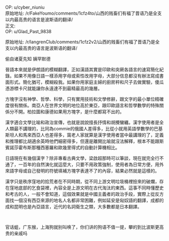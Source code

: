 
OP: u/cyber_niuniu  
原始地址: /r/FakeYoumo/comments/1cfz4to/山西的贱畜们有福了晋语乃是全支以内最高贵的语言是波斯语的翻译/  
正文:  
OP: u/Glad_Past_9838  

 原始地址: /r/langrenClub/comments/1cfz2v2/山西的贱畜们有福了晋语乃是全支以内最高贵的语言是波斯语的翻译/  

偷自诸夏先知 姨罕默德

晉語本來就是伊朗語的模糊翻譯，正如漢語其實是印歐和突厥各語言的速寫簡化紀錄。如果不用像日語一樣添用字母或索性改用字母，大部分信息都沒有辦法寫成書面形式。簡化猶可，模糊殺我。如果你用家庭主婦的廚房秤和尺子去做實驗，傻瓜憑游標卡尺就能讓你永遠達不到最精最高的幾層。

方塊字沒有神學、哲學、科學，只有實用技術和文學修辭，跟文字的最小單位精確度很有關係。南亞人在世界文明的地位高於東亞，跟印歐語言和哲學數學的特殊關係分不開。柏拉圖和康德如果用方塊字，是什麼都寫不出的。

漢字適合文學比喻和政治宣傳，也就是說說擅長抒情和胡攪蠻纏。漢字使用者是全人類最不講理的，比同為commie的俄國人差得多，比從小就用英語學數學的巴基斯坦人和馬來西亞人也差得多，窩老人家就算是漢字使用者當中最講理的了，定義和推理都比胡適余英時他們細密得多，但還是離開比喻就沒法解釋，根本不能跟斯賓諾莎霍布斯那種西塞羅和歐幾里得式的自動計算機相比。

日語現在有幾個漢字？除非專看古典文學，梁啟超那時可以筆談，現在就完全行不通了，一百年的自然演化就這麼大，只要不用政策強制，使用者為日常方便，用外來語字母或自己發明的符號填補方塊字表達不了的內容，結果必然就是這樣的。

漢字只是秩序窪地的拾荒者在不同時期，從不同上游文明垃圾桶裡撿來的破爛，存在窪地底部的乞食袋裡，內容全是上游文明在古代淘汰的東西。這事不同時懂歷史和考古的人，一般不會知道，這個效果就是中國主義者的政治手段，實際上從反方面找一個沒有西亞來源的地名人名都非常困難，例如延安是匈奴語的翻譯，成都的成和昆明也是內亞語言，近代的名詞衛生之類，大多數都是日本翻譯。

&#x200B;

官话蛆，广东猴，上海狗就别叫唤了，你们讲的狗语不值一提，攀的到比波斯更高贵的亲戚吗
